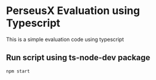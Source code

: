 # PerseusX Evaluation using Typescript
This is a simple evaluation code using typescript

## Run script using ts-node-dev package
```bash
npm start
```